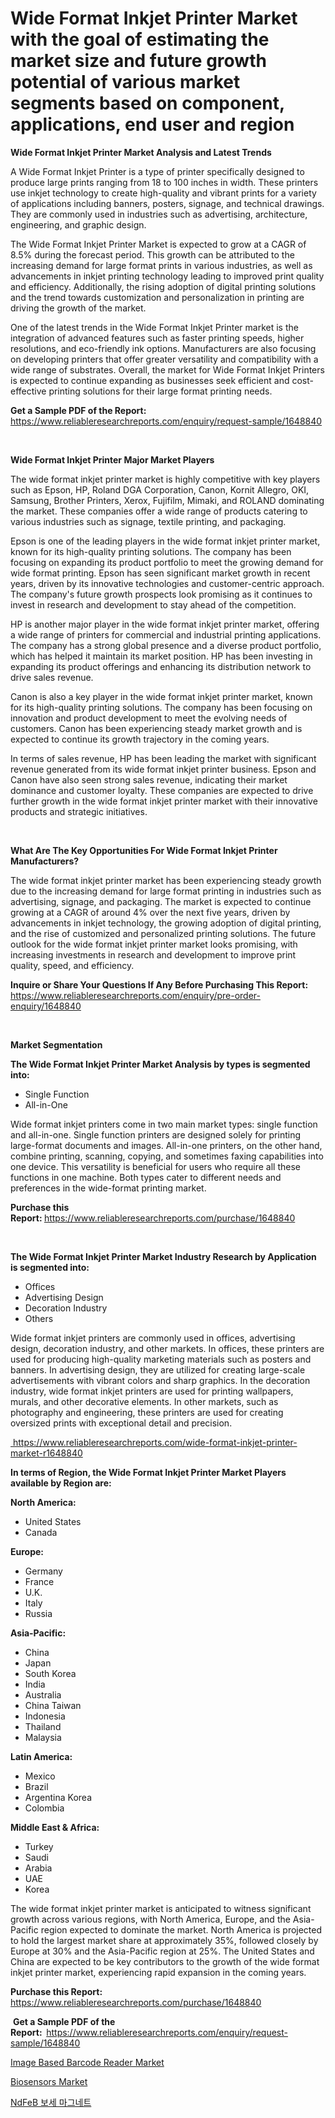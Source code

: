 <p><h1>Wide Format Inkjet Printer Market with the goal of estimating the market size and future growth potential of various market segments based on component, applications, end user and region</h1></p><p><strong>Wide Format Inkjet Printer Market Analysis and Latest Trends</strong></p>
<p><p>A Wide Format Inkjet Printer is a type of printer specifically designed to produce large prints ranging from 18 to 100 inches in width. These printers use inkjet technology to create high-quality and vibrant prints for a variety of applications including banners, posters, signage, and technical drawings. They are commonly used in industries such as advertising, architecture, engineering, and graphic design.</p><p>The Wide Format Inkjet Printer Market is expected to grow at a CAGR of 8.5% during the forecast period. This growth can be attributed to the increasing demand for large format prints in various industries, as well as advancements in inkjet printing technology leading to improved print quality and efficiency. Additionally, the rising adoption of digital printing solutions and the trend towards customization and personalization in printing are driving the growth of the market.</p><p>One of the latest trends in the Wide Format Inkjet Printer market is the integration of advanced features such as faster printing speeds, higher resolutions, and eco-friendly ink options. Manufacturers are also focusing on developing printers that offer greater versatility and compatibility with a wide range of substrates. Overall, the market for Wide Format Inkjet Printers is expected to continue expanding as businesses seek efficient and cost-effective printing solutions for their large format printing needs.</p></p>
<p><strong>Get a Sample PDF of the Report:&nbsp;</strong> <a href="https://www.reliableresearchreports.com/enquiry/request-sample/1648840">https://www.reliableresearchreports.com/enquiry/request-sample/1648840</a></p>
<p>&nbsp;</p>
<p><strong>Wide Format Inkjet Printer Major Market Players</strong></p>
<p><p>The wide format inkjet printer market is highly competitive with key players such as Epson, HP, Roland DGA Corporation, Canon, Kornit Allegro, OKI, Samsung, Brother Printers, Xerox, Fujifilm, Mimaki, and ROLAND dominating the market. These companies offer a wide range of products catering to various industries such as signage, textile printing, and packaging.</p><p>Epson is one of the leading players in the wide format inkjet printer market, known for its high-quality printing solutions. The company has been focusing on expanding its product portfolio to meet the growing demand for wide format printing. Epson has seen significant market growth in recent years, driven by its innovative technologies and customer-centric approach. The company's future growth prospects look promising as it continues to invest in research and development to stay ahead of the competition.</p><p>HP is another major player in the wide format inkjet printer market, offering a wide range of printers for commercial and industrial printing applications. The company has a strong global presence and a diverse product portfolio, which has helped it maintain its market position. HP has been investing in expanding its product offerings and enhancing its distribution network to drive sales revenue.</p><p>Canon is also a key player in the wide format inkjet printer market, known for its high-quality printing solutions. The company has been focusing on innovation and product development to meet the evolving needs of customers. Canon has been experiencing steady market growth and is expected to continue its growth trajectory in the coming years.</p><p>In terms of sales revenue, HP has been leading the market with significant revenue generated from its wide format inkjet printer business. Epson and Canon have also seen strong sales revenue, indicating their market dominance and customer loyalty. These companies are expected to drive further growth in the wide format inkjet printer market with their innovative products and strategic initiatives.</p></p>
<p>&nbsp;</p>
<p><strong>What Are The Key Opportunities For Wide Format Inkjet Printer Manufacturers?</strong></p>
<p><p>The wide format inkjet printer market has been experiencing steady growth due to the increasing demand for large format printing in industries such as advertising, signage, and packaging. The market is expected to continue growing at a CAGR of around 4% over the next five years, driven by advancements in inkjet technology, the growing adoption of digital printing, and the rise of customized and personalized printing solutions. The future outlook for the wide format inkjet printer market looks promising, with increasing investments in research and development to improve print quality, speed, and efficiency.</p></p>
<p><strong>Inquire or Share Your Questions If Any Before Purchasing This Report:</strong> <a href="https://www.reliableresearchreports.com/enquiry/pre-order-enquiry/1648840">https://www.reliableresearchreports.com/enquiry/pre-order-enquiry/1648840</a></p>
<p>&nbsp;</p>
<p><strong>Market Segmentation</strong></p>
<p><strong>The Wide Format Inkjet Printer Market Analysis by types is segmented into:</strong></p>
<p><ul><li>Single Function</li><li>All-in-One</li></ul></p>
<p><p>Wide format inkjet printers come in two main market types: single function and all-in-one. Single function printers are designed solely for printing large-format documents and images. All-in-one printers, on the other hand, combine printing, scanning, copying, and sometimes faxing capabilities into one device. This versatility is beneficial for users who require all these functions in one machine. Both types cater to different needs and preferences in the wide-format printing market.</p></p>
<p><strong>Purchase this Report:&nbsp;</strong><a href="https://www.reliableresearchreports.com/purchase/1648840">https://www.reliableresearchreports.com/purchase/1648840</a></p>
<p>&nbsp;</p>
<p><strong>The Wide Format Inkjet Printer Market Industry Research by Application is segmented into:</strong></p>
<p><ul><li>Offices</li><li>Advertising Design</li><li>Decoration Industry</li><li>Others</li></ul></p>
<p><p>Wide format inkjet printers are commonly used in offices, advertising design, decoration industry, and other markets. In offices, these printers are used for producing high-quality marketing materials such as posters and banners. In advertising design, they are utilized for creating large-scale advertisements with vibrant colors and sharp graphics. In the decoration industry, wide format inkjet printers are used for printing wallpapers, murals, and other decorative elements. In other markets, such as photography and engineering, these printers are used for creating oversized prints with exceptional detail and precision.</p></p>
<p><a href="https://www.reliableresearchreports.com/wide-format-inkjet-printer-market-r1648840">&nbsp;https://www.reliableresearchreports.com/wide-format-inkjet-printer-market-r1648840</a></p>
<p><strong>In terms of Region, the Wide Format Inkjet Printer Market Players available by Region are:</strong></p>
<p>
    <p> <strong> North America: </strong>
        <ul>
            <li>United States</li>
            <li>Canada</li>
        </ul>
        </p> 
    <p> <strong> Europe: </strong>
        <ul>
            <li>Germany</li>
            <li>France</li>
            <li>U.K.</li>
            <li>Italy</li>
            <li>Russia</li>
        </ul>
        </p> 
    <p> <strong> Asia-Pacific: </strong>
        <ul>
            <li>China</li>
            <li>Japan</li>
            <li>South Korea</li>
            <li>India</li>
            <li>Australia</li>
            <li>China Taiwan</li>
            <li>Indonesia</li>
            <li>Thailand</li>
            <li>Malaysia</li>
        </ul>
        </p> 
    <p> <strong> Latin America: </strong>
        <ul>
            <li>Mexico</li>
            <li>Brazil</li>
            <li>Argentina Korea</li>
            <li>Colombia</li>
        </ul>
        </p> 
    <p> <strong> Middle East & Africa: </strong>
        <ul>
            <li>Turkey</li>
            <li>Saudi</li>
            <li>Arabia</li>
            <li>UAE</li>
            <li>Korea</li>
        </ul>
    </p>
    </p>
<p><p>The wide format inkjet printer market is anticipated to witness significant growth across various regions, with North America, Europe, and the Asia-Pacific region expected to dominate the market. North America is projected to hold the largest market share at approximately 35%, followed closely by Europe at 30% and the Asia-Pacific region at 25%. The United States and China are expected to be key contributors to the growth of the wide format inkjet printer market, experiencing rapid expansion in the coming years.</p></p>
<p><strong>Purchase this Report: </strong><a href="https://www.reliableresearchreports.com/purchase/1648840">https://www.reliableresearchreports.com/purchase/1648840</a></p>
<p>&nbsp;<strong>Get a Sample PDF of the Report:&nbsp;&nbsp;</strong><a href="https://www.reliableresearchreports.com/enquiry/request-sample/1648840">https://www.reliableresearchreports.com/enquiry/request-sample/1648840</a></p>
<p><strong></strong></p>
<p><p><a href="https://spotless-saver-8fd.notion.site/Image-Based-Barcode-Reader-Market-Research-Report-Its-History-and-Forecast-2024-to-2031-413e19cfcc1641e498f604981e6b0ed5">Image Based Barcode Reader Market</a></p><p><a href="https://gentle-editor-9db.notion.site/Biosensors-Market-Comprehensive-Assessment-by-Type-Application-and-Geography-ff80cdbf254f4708b883a6047c242348">Biosensors Market</a></p><p><a href="https://github.com/sougarounis/Market-Research-Report-List-3/blob/main/176313327797.md">NdFeB 보세 마그네트</a></p></p>